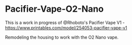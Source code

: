 # Pacifier-Vape-O2-Nano

This is a work in progress of @Rhoboto's Pacifier Vape V1 - https://www.printables.com/model/254053-pacifier-vape-v1

Remodeling the housing to work with the O2 Nano vape.
